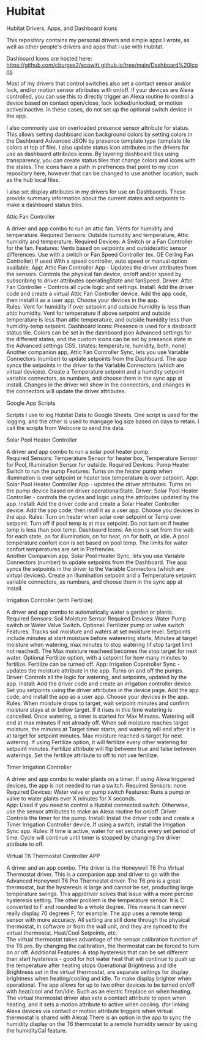 # Hubitat
Hubitat Drivers, Apps, and Dashboard Icons

This repository contains my personal drivers and simple apps I wrote, as well as other people's drivers and apps that I use with Hubitat. 

Dashboard Icons are hosted here: https://github.com/cburges2/ecowitt.github.io/tree/main/Dashboard%20Icons

Most of my drivers that control switches also set a contact sensor and/or lock, and/or motion sensor attributes with on/off. If your devices are Alexa controlled, you can use this to directly trigger an Alexa routine to control a device based on contact open/close, lock locked/unlocked, or motion active/inactive. In these cases, do not set up the optional switch device in the app. 

I also commonly use on overloaded presence sensor attribute for status.  This allows setting dashboard icon background colors by setting colors in the Dashboard Advanced JSON by presence template type (template tile colors at top of file).  I also update status icon attributes in the drivers for use as dashbaord attributes icons. By layering dashboard tiles using transparency, you can create status tiles that change colors and icons with the states. The icons have a path in prefrences that point to my icon repository here, however that can be changed to use another location, such as the hub local files. 

I also set display attributes in my drivers for use on Dashbaords.  These provide summary information about the current states and setpoints to make a dashboard status tiles. 

Attic Fan Controller

A driver and app combo to run an attic fan. Vents for humidity and temperature.
Required Sensors: Outside humidity and temperature, Attic humidity and temperature. 
Required Devices: A Switch or a Fan Controller for the fan. 
Features: Vents based on setpoints and outside/attic sensor differences. Use with a switch or Fan Speed Controller (ex. GE Ceiling Fan Controller) If used With a speed controller, auto speed or manual option available. 
App: Attic Fan Controller App - Updates the driver attributes from the sensors. Controls the physical fan device, on/off and/or speed by subscribing to driver    attributes operatingState and fanSpeed. 
Driver: Attic Fan Controller - Controls all cycle logic and settings. 
Install: Add the driver code and create a virtual Attic Fan Controller device.  Add the app code, then install it as a user app. Choose your devices in the app.   
Rules: Vent for humidity if over setpoint and outside humidity is less than attic humidity. Vent for temperature if above setpoint and outside temperature is less than attic temperature, and outside humidity less than humidity-temp setpoint. 
Dashboard Icons: Presence is used for a dasboard status tile.  Colors can be set in the dashboard json Advanced settings for the different states, and the custom icons can be set by presence state in the Advanced settings CSS. (states: temperature, humidity, both, none)
Another companion app, Attic Fan Controller Sync, lets you use Variable Connectors (number) to update setpoints from the Dashboard. The app syncs the setpoints in the driver to the Variable Connectors (which are virtual devices). Create a Temperature setpoint and a humdity setpoint variable connectors, as numbers, and choose them in the sync app at install. Changes in the driver will show in the connectors, and changes in the connectors will update the driver attributes. 

Google App Scripts

Scripts I use to log Hubitat Data to Google Sheets.  One script is used for the logging, and the other is used to mangage log size based on days to retain. I call the scripts from Webcore to send the data. 

Solar Pool Heater Controller

A driver and app combo to run a solar pool heater pump.  
Required Sensors: Temperature Sensor for heater box, Temperature Sensor for Pool, Illumination Sensor for outside. 
Required Devices: Pump Heater Switch to run the pump
Features:  Turns on the heater pump when illumination is over setpoint or heater box temperature is over setpoint. 
App: Solar Pool Heater Controller App - updates the driver attributes. Turns on the pump device based on driver operationalState. 
Driver: Solar Pool Heater Controller - controls the cycles and logic using the attributes updated by the app. 
Install: Add the driver code and create a Solar Heater Controller device.   Add the app code, then istall it as a user app.  Choose you devices in the app. 
Rules: Turn on heater when solar over setpoint or Temp over setpoint.  Turn off if pool temp is at max setpoint. Do not turn on if heater temp is less than pool temp.
Dashbaord Icons: An icon is set from the web for each state, on for illumination, on for heat, on for both, or idle. A pool temperature confort icon is set based on pool temp.  The limits for water confort temperatures are set in Prefrences.  
Another Companion app, Solar Pool Heater Sync, lets you use Variable Connectors (number) to update setpoints from the Dashboard. The app syncs the setpoints in the driver to the Variable Connectors (which are virtual devices). Create an Illumination setpoint and a Temperature setpoint variable connectors, as numbers, and choose them in the sync app at install. 

Irrigation Controller (with Fertilize)

A driver and app combo to automatically water a garden or plants.  
Required Sensors: Soil Moisture Sensor
Required Devices: Water Pump switch or Water Valve Switch.  Optional: Fertilizer pump or valve switch
Features: Tracks soil moisture and waters at set moisture level.  Setpoints include minutes at start moisture before waterering starts, Minutes at target moisture when watering, max minutes to stop watering (if stop target limit not reached).  The Max moisture reacheed becomes the stop target for next water.  Optional Fertilize option, with a setpoint for how many minutes to fertilize.  Fertilize can be turned off. 
App: Irrigation Copntroller Sync - updates the moisture attribute in the app. Turns on and off the pumps. 
Driver: Controls all the logic for watering, and setpoints, updated by the app. 
Install: Add the driver code and create an irrigation controller device. Set you setpoints using the driver attributes in the device page. Add the app code, and install the app as a user app.  Choose your devices in the app. 
Rules: When moisture drops to target, wait setpoint minutes and confirm moisture stays at or below target.  If it rises in this time watering is cancelled.  Once watering, a timer is started for Max Minutes.  Watering will end at max minutes if not already off.  When soil moisture reaches target moisture, the minutes at Target timer starts, and watering will end after it is at target for setpoint minutes.  Max moisture reached is target for next watering.  If using Fertilize option, it will fertilize every other watering for setpoint minutes. Fertilize attribute will flip between true and false between waterings. Set the fertilize attribute to off to not use fertilize. 

Timer Irrigation Controller

A driver and app combo to water plants on a timer.  If using Alexa triggered devices, the app is not needed to run a switch. 
Required Sensors: none
Required Devices: Water valve or pump switch
Features: Runs a pump or valve to water plants ever X minutes for X seconds.  
App: Used if you need to control a Hubitat connected switch.  Otherwise, use the sensor attributes to make an Alexa routine for on/off.
Driver: Controls the timer for the pump. 
Install: Install the driver code and create a Timer Irrigation Controller device. If using a switch, install the Irrigation Sync app. 
Rules: If time is active, water for set seconds every set period of time.  Cycle will continue until timer is stopped by changing the driver attribute to off. 

Virtual T6 Thermostat Controller APP

A driver and an app combo.  THe driver is the Honeywell T6 Pro Virtual Thermostat driver. This is a companion app and driver to go with the Advanced Honeywell T6 Pro Thermostat driver. 
The T6 pro is a great thermostat, but the hysteresis is large and cannot be set, producting large temperature swings.  This app/driver solves that issue with a more percise hysteresis setting. 
The other problem is the temperature sensor.  It is C converted to F and rounded to a whole degree. This means it can never really display 70 degrees F, for example.  The app uses a remote temp sensor with more accuracy. 
All setting are still done through the physical thermostat, in software or from the wall unit, and they are synced to the virtual thermostat.  Heat/Cool Setpoints, etc.  
The virtual thermostat takes advantage of the sensor calibration function of the T6 pro.  By changing the calibration, the thermostat can be forced to turn on or off.
Additional Features:
A stop hysteresis that can be set different than start hysteresis - good for hot water heat that will continue to push up the temperature after heating stops
Operational Brightness and Idle Brightness set in the virtual thermostat, are separate settings for display brightness when heating/cooling and idle. To make display brighter when operational. 
The app allows for up to two other devices to be turned on/off with heat/cool and fan/idle.  Such as an electic fireplace on when heating. 
The virtual thermostat driver also sets a contact attribute to open when heating, and it sets a motion attribute to active when cooling. (for linking Alexa devices via contact or motion attribute triggers when virtual thermostat is shared with Alexa)
There is an option in the app to sync the humidity display on the T6 thermostat to a remote humidity sensor by using the humidityCal feature.  



